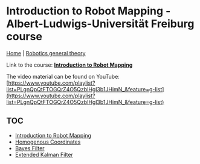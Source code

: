 # Introduction to Robot Mapping - Albert-Ludwigs-Universität Freiburg course

[Home](../../../README.md) | [Robotics general theory](../theory.md)

Link to the course: [**Introduction to Robot Mapping**](http://ais.informatik.uni-freiburg.de/teaching/ws18/mapping/)

The video material can be found on YouTube:
[https://www.youtube.com/playlist?list=PLgnQpQtFTOGQrZ4O5QzbIHgl3b1JHimN_&feature=g-list](https://www.youtube.com/playlist?list=PLgnQpQtFTOGQrZ4O5QzbIHgl3b1JHimN_&feature=g-list)

## TOC

- [Introduction to Robot Mapping](./w1/introduction.md)
- [Homogenous Coordinates](./w2/homogenousCoordinates.md)
- [Bayes Filter](./w3/bayesFilter.md)
- [Extended Kalman Filter](./w4/ekf.md)


